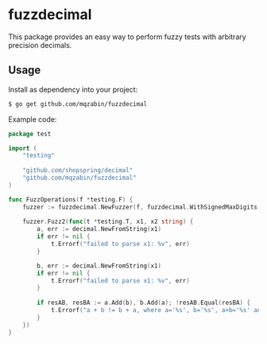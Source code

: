 # fuzzdecimal

This package provides an easy way to perform fuzzy tests with arbitrary precision decimals.

## Usage

Install as dependency into your project:

```bash
$ go get github.com/mqzabin/fuzzdecimal
```

Example code:

```go
package test

import (
	"testing"
	
	"github.com/shopspring/decimal"
	"github.com/mqzabin/fuzzdecimal"
)

func FuzzOperations(f *testing.F) {
	fuzzer := fuzzdecimal.NewFuzzer(f, fuzzdecimal.WithSignedMaxDigits(30))
	
	fuzzer.Fuzz2(func(t *testing.T, x1, x2 string) {
		a, err := decimal.NewFromString(x1)
		if err != nil {
			t.Errorf("failed to parse x1: %v", err)
		}

		b, err := decimal.NewFromString(x1)
		if err != nil {
			t.Errorf("failed to parse x1: %v", err)
		}
        
		if resAB, resBA := a.Add(b), b.Add(a); !resAB.Equal(resBA) {
			t.Errorf("a + b != b + a, where a='%s', b='%s', a+b='%s' and b+a='%s'", a.String(), b.String(), resAB.String(), resBA.String())
		}
	})
}
```

